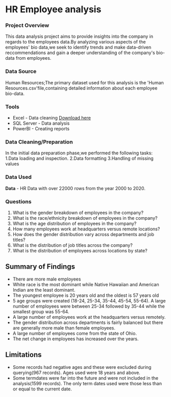 # HR Employee analysis
### Project Overview
 This data analysis project aims to provide insights into the company in regards to the employees data.By analyzing various aspects of the employees' bio data,we seek to identify trends and make data-driven reccommendations and gain a deeper understanding of the company's bio-data from employees.

### Data Source
Human Resources;The primary dataset used for this analysis is the 'Human Resources.csv'file,containing detailed information about each employee bio-data.

### Tools
- Excel - Data cleaning [Download here](https://drive.google.com/file/d/13TxDMi2SJoubbBoPlMMmr2P7aXACQlBI/view?usp=drive_link)
- SQL Server - Data analysis
- PowerBI - Creating reports

### Data Cleaning/Preparation
In the initial data preparation phase,we performed the following tasks:
1.Data loading and inspection.
2.Data formatting
3.Handling of missing values

### Data Used

**Data** - HR Data with over 22000 rows from the year 2000 to 2020.

### Questions

1. What is the gender breakdown of employees in the company?
2. What is the race/ethnicity breakdown of employees in the company?
3. What is the age distribution of employees in the company?
4. How many employees work at headquarters versus remote locations?
5. How does the gender distribution vary across departments and job titles?
6. What is the distribution of job titles across the company?
7. What is the distribution of employees across locations by state?
   
## Summary of Findings
 - There are more male employees
 - White race is the most dominant while Native Hawaiian and American Indian are the least dominant.
 - The youngest employee is 20 years old and the oldest is 57 years old
 - 5 age groups were created (18-24, 25-34, 35-44, 45-54, 55-64). A large number of employees were between 25-34 followed by 35-44 while the smallest group was 55-64.
 - A large number of employees work at the headquarters versus remotely.
 - The gender distribution across departments is fairly balanced but there are generally more male than female employees.
 - A large number of employees come from the state of Ohio.
 - The net change in employees has increased over the years.
   
## Limitations
- Some records had negative ages and these were excluded during querying(967 records). Ages used were 18 years and above.
- Some termdates were far into the future and were not included in the analysis(1599 records). The only term dates used were those less than or equal to the current date.

    


